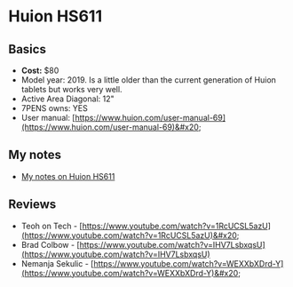 # Huion HS611

##

## **Basics**

* **Cost:** $80
* Model year: 2019. Is a little older than the current generation of Huion tablets but works very well.
* Active Area Diagonal: 12"
* 7PENS owns: YES
* User manual: [https://www.huion.com/user-manual-69](https://www.huion.com/user-manual-69)&#x20;

## My notes

* [My notes on Huion HS611](../../7p-notes/7p-notes-huion/7p-notes-huion-hs611.md)&#x20;

## Reviews

* Teoh on Tech - [https://www.youtube.com/watch?v=1RcUCSL5azU](https://www.youtube.com/watch?v=1RcUCSL5azU)&#x20;
* Brad Colbow - [https://www.youtube.com/watch?v=IHV7LsbxqsU](https://www.youtube.com/watch?v=IHV7LsbxqsU) &#x20;
* Nemanja Sekulic - [https://www.youtube.com/watch?v=WEXXbXDrd-Y](https://www.youtube.com/watch?v=WEXXbXDrd-Y)&#x20;
